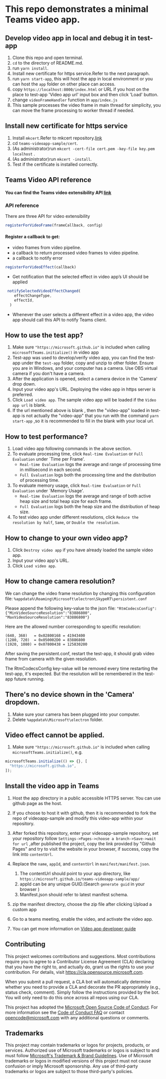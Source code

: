 # This repo demonstrates a minimal Teams video app.

## Develop video app in local and debug it in test-app
1. Clone this repo  and open terminal.
2. `cd` to the directory of README.md.
3. run `yarn install`.
4. Install new certificate for https service.Refer to the next paragraph.
5. run `yarn start-app`, this will host the app in local environment or you can host the `app` folder on other place can access.
6. copy `https://localhost:8000/index.html` or URL if you host on the place to test-app 'Video app url' input box and then click 'Load' button.
7. change `videoFrameHandler` function in `app/index.js`
8. This sample processes the video frame in main thread for simplicity, you can move the frame processing to worker thread if needed.

## Install new certificate for https service
1. Install `mkcert`.Refer to mkcert repository.[link](https://github.com/FiloSottile/mkcert)
2. cd `teams-videoapp-sample/cert`.
3. (As administrator)run `mkcert -cert-file cert.pem -key-file key.pem localhost` .
4. (As administrator)run `mkcert -install`.
5. Test if the certificate is installed correctly.

## Teams Video API reference
#### You can find the Teams video extensibility API [link](https://github.com/OfficeDev/microsoft-teams-library-js/blob/master/src/public/video.ts)

### API reference
There are three API for video extensibility
```javascript
registerForVideoFrame(frameCallback, config) 
```
#### Register a callback to get: 
- video frames from video pipeline.
- a callback to return processed video frames to video pipeline. 
- a callback to notify error 

```javascript
registerForVideoEffect(callback)
```
- Get notification that the selected effect in video app’s UI should be applied
```javascript
 notifySelectedVideoEffectChanged(
    effectChangeType,
    effectId,
  ) 
  ```
  - Whenever the user selects a different effect in a video app, the video app should call this API to notify Teams client. 
## How to use the test app?

1. Make sure `"https://microsoft.github.io"` is included when calling `microsoftTeams.initialize()` in video app
2. Test-app was used to develop/verify video app, you can find the test-app under the `test-app` folder, copy and unzip to other folder. Ensure you are in Windows, and your computer has a camera. Use OBS virtual camera if you don't have a camera.
3. After the application is opened, select a camera device in the 'Camera' drop down.
4. Input your video app's URL. Deploying the video app in https server is preferred.
5. Click `Load video app`. The sample video app will be loaded if the `Video app url` is blank.
6. If the url mentioned above is blank , then the "video-app" loaded in test-app is not actually the "video-app" that you run with the command `yarn start-app` ,so it is recommended to fill in the blank with your local url.

## How to test performance?

1. Load video app following commands in the above section.
2. To evaluate processing time, click `Real-time Evaluation` or `Full Evaluation` under `Time per Frame'. 
    - `Real-time Evaluation` logs the average and range of processing time in millisecond in each second.
    - `Full Evaluation` logs both the processing time and the distribution of processing time.
3. To evaluate memory usage, click `Real-time Evaluation` or `Full Evaluation` under `Memory Usage'. 
    - `Real-time Evaluation` logs the average and range of both active heap size and total heap size for each frame.
    - `Full Evaluation` logs both the heap size and the distribution of heap size.
4. To test video app under different resolutions, click `Reduce the resolution by half`, `Same`, or `Double the resolution`. 


## How to change to your own video app?

1. Click `Destroy video app` if you have already loaded the sample video app.
2. Input your video app's URL.
3. Click `Load video app`.

## How to change camera resolution?

We can change the video frame resolution by changing this configuration file: `%appdata%\Roaming\Microsoft\electron\SkypeRT\persistent.conf`

Please append the following key-value to the json file: `"RtmCodecsConfig": {"MinVideoSourceResolution":"83886800", "MaxVideoSourceResolution":"83886800"}`

Here are the allowed number corresponding to specific resolution:

```
(640, 360)   = 0x02800168 = 41943400
(1280, 720)  = 0x050002D0 = 83886800
(1920, 1080) = 0x07800438 = 125830200
```

After saving the persistent.conf, restart the test-app, it should grab video frame from camera with the given resolution.
 
The RtmCodecsConfig key-value will be removed every time restarting the test-app, it's expected. But the resolution will be remembered in the test-app future running.

## There's no device shown in the 'Camera' dropdown.

1. Make sure your camera has been plugged into your computer.
2. Delete `%appdata%\Microsoft\electron` folder.

## Video effect cannot be applied.
1. Make sure `"https://microsoft.github.io"` is included when calling `microsoftTeams.initialize()`, e.g.

```javascript
microsoftTeams.initialize(() => {}, [
  "https://microsoft.github.io",
]);
```

## Install the video app in Teams
1. Host the app directory in a public accessible HTTPS server. You can use github page as the host.
2. If you choose to host it with github, then it is recommended to fork the repo of videoapp-sample and modify this video-app within your repository.
3. After forked this repository, enter your videoapp-sample repository, set your repository follow `Settings->Pages->choose a branch->Save->wait for url` ,after published the project, copy the link provided by "Github Pages" and try to visit the website in your browser, if success, copy the link into `contentUrl`.
4. Replace the `name`, `appId`, and `contentUrl` in `manifest/manifest.json`.
    1. The contentUrl should point to your app directory, like `https://microsoft.github.io/teams-videoapp-sample/app/`
    2. appId can be any unique GUID.(Search  `generate guid` in your browser )
    3. Manifest.json should refer to latest manifest schema.

5. zip the manifest directory, choose the zip file after clicking Upload a custom app
6. Go to a teams meeting, enable the video, and activate the video app.
7. You can get more information on [Video app developer guide](https://github.com/microsoft/teams-videoapp-sample/wiki/Teams-Video-App-Developer-Guide)


## Contributing

This project welcomes contributions and suggestions.  Most contributions require you to agree to a
Contributor License Agreement (CLA) declaring that you have the right to, and actually do, grant us
the rights to use your contribution. For details, visit https://cla.opensource.microsoft.com.

When you submit a pull request, a CLA bot will automatically determine whether you need to provide
a CLA and decorate the PR appropriately (e.g., status check, comment). Simply follow the instructions
provided by the bot. You will only need to do this once across all repos using our CLA.

This project has adopted the [Microsoft Open Source Code of Conduct](https://opensource.microsoft.com/codeofconduct/).
For more information see the [Code of Conduct FAQ](https://opensource.microsoft.com/codeofconduct/faq/) or
contact [opencode@microsoft.com](mailto:opencode@microsoft.com) with any additional questions or comments.

## Trademarks

This project may contain trademarks or logos for projects, products, or services. Authorized use of Microsoft 
trademarks or logos is subject to and must follow 
[Microsoft's Trademark & Brand Guidelines](https://www.microsoft.com/en-us/legal/intellectualproperty/trademarks/usage/general).
Use of Microsoft trademarks or logos in modified versions of this project must not cause confusion or imply Microsoft sponsorship.
Any use of third-party trademarks or logos are subject to those third-party's policies.
